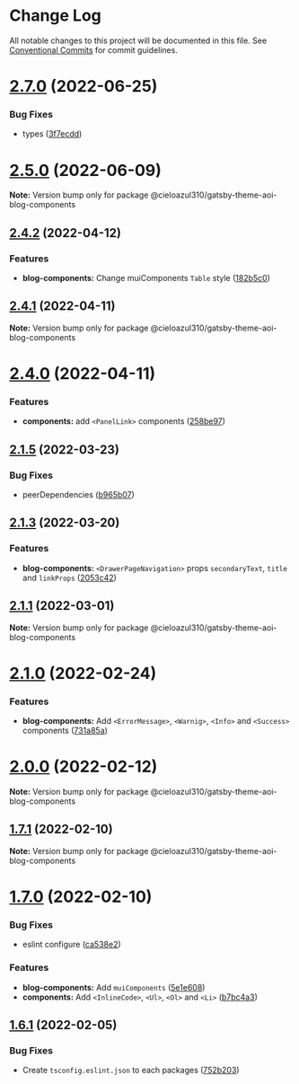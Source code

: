 # Change Log

All notable changes to this project will be documented in this file.
See [Conventional Commits](https://conventionalcommits.org) for commit guidelines.

# [2.7.0](https://github.com/cieloazul310/gatsby-aoi/compare/v2.6.1...v2.7.0) (2022-06-25)


### Bug Fixes

* types ([3f7ecdd](https://github.com/cieloazul310/gatsby-aoi/commit/3f7ecdd0b44b7d63ba5e1d3446a44b5a53dd6915))





# [2.5.0](https://github.com/cieloazul310/gatsby-aoi/compare/v2.4.2...v2.5.0) (2022-06-09)

**Note:** Version bump only for package @cieloazul310/gatsby-theme-aoi-blog-components





## [2.4.2](https://github.com/cieloazul310/gatsby-aoi/compare/v2.4.1...v2.4.2) (2022-04-12)


### Features

* **blog-components:** Change muiComponents `Table` style ([182b5c0](https://github.com/cieloazul310/gatsby-aoi/commit/182b5c01c5a5e7cbf836d8199c06d4c0725c1963))





## [2.4.1](https://github.com/cieloazul310/gatsby-aoi/compare/v2.4.0...v2.4.1) (2022-04-11)

**Note:** Version bump only for package @cieloazul310/gatsby-theme-aoi-blog-components





# [2.4.0](https://github.com/cieloazul310/gatsby-aoi/compare/v2.3.1...v2.4.0) (2022-04-11)


### Features

* **components:** add `<PanelLink>` components ([258be97](https://github.com/cieloazul310/gatsby-aoi/commit/258be9783e80151ff758d0bf144cf7206c21529c))





## [2.1.5](https://github.com/cieloazul310/gatsby-aoi/compare/v2.1.4...v2.1.5) (2022-03-23)


### Bug Fixes

* peerDependencies ([b965b07](https://github.com/cieloazul310/gatsby-aoi/commit/b965b07ed260b5554ca44dea1ea50a0f911d70a9))





## [2.1.3](https://github.com/cieloazul310/gatsby-aoi/compare/v2.1.2...v2.1.3) (2022-03-20)


### Features

* **blog-components:** `<DrawerPageNavigation>` props `secondaryText`, `title` and `linkProps` ([2053c42](https://github.com/cieloazul310/gatsby-aoi/commit/2053c424e6440c4236cbfd03e37580a0f740c92c))





## [2.1.1](https://github.com/cieloazul310/gatsby-aoi/compare/v2.1.0...v2.1.1) (2022-03-01)

**Note:** Version bump only for package @cieloazul310/gatsby-theme-aoi-blog-components





# [2.1.0](https://github.com/cieloazul310/gatsby-aoi/compare/v2.0.0...v2.1.0) (2022-02-24)


### Features

* **blog-components:** Add `<ErrorMessage>`, `<Warnig>`, `<Info>` and `<Success>` components ([731a85a](https://github.com/cieloazul310/gatsby-aoi/commit/731a85afdb86a0eb76e6e9bc4cc581b0d667df11))





# [2.0.0](https://github.com/cieloazul310/gatsby-aoi/compare/v1.7.2...v2.0.0) (2022-02-12)

**Note:** Version bump only for package @cieloazul310/gatsby-theme-aoi-blog-components





## [1.7.1](https://github.com/cieloazul310/gatsby-aoi/compare/v1.7.0...v1.7.1) (2022-02-10)

**Note:** Version bump only for package @cieloazul310/gatsby-theme-aoi-blog-components





# [1.7.0](https://github.com/cieloazul310/gatsby-aoi/compare/v1.6.1...v1.7.0) (2022-02-10)


### Bug Fixes

* eslint configure ([ca538e2](https://github.com/cieloazul310/gatsby-aoi/commit/ca538e2dec5079cf94524a95315c84e37395c21f))


### Features

* **blog-components:** Add `muiComponents` ([5e1e608](https://github.com/cieloazul310/gatsby-aoi/commit/5e1e608449a35074a4beb317cb7a25ade72ac8bd))
* **components:** Add `<InlineCode>`, `<Ul>`, `<Ol>` and `<Li>` ([b7bc4a3](https://github.com/cieloazul310/gatsby-aoi/commit/b7bc4a3a001812443ceee2abbf7c81014af6cb37))





## [1.6.1](https://github.com/cieloazul310/gatsby-aoi/compare/v1.6.0...v1.6.1) (2022-02-05)


### Bug Fixes

* Create `tsconfig.eslint.json` to each packages ([752b203](https://github.com/cieloazul310/gatsby-aoi/commit/752b2030108281d36086fc7041dbe965b1046bcb))

